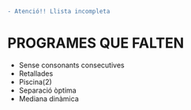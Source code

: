 ```diff
- Atenció!! Llista incompleta
```
# PROGRAMES QUE FALTEN
- Sense consonants consecutives
- Retallades
- Piscina(2)
- Separació òptima
- Mediana dinàmica
